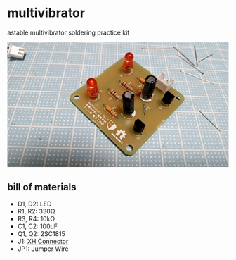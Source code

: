# multivibrator

astable multivibrator soldering practice kit

![soldered board](./images/soldered.jpg)

## bill of materials
- D1, D2: LED
- R1, R2: 330Ω
- R3, R4: 10kΩ
- C1, C2: 100uF
- Q1, Q2: 2SC1815
- J1: [XH Connector](https://akizukidenshi.com/catalog/g/g112247/)
- JP1: Jumper Wire
